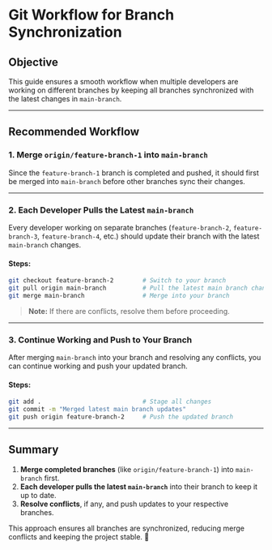 # **Git Workflow for Branch Synchronization**

## **Objective**

This guide ensures a smooth workflow when multiple developers are working on different branches by keeping all branches synchronized with the latest changes in `main-branch`.

---

## **Recommended Workflow**

### **1. Merge `origin/feature-branch-1` into `main-branch`**

Since the `feature-branch-1` branch is completed and pushed, it should first be merged into `main-branch` before other branches sync their changes.

---

### **2. Each Developer Pulls the Latest `main-branch`**

Every developer working on separate branches (`feature-branch-2`, `feature-branch-3`, `feature-branch-4`, etc.) should update their branch with the latest `main-branch` changes.

#### **Steps:**

```bash
git checkout feature-branch-2        # Switch to your branch
git pull origin main-branch          # Pull the latest main branch changes
git merge main-branch                # Merge into your branch
```

> **Note:** If there are conflicts, resolve them before proceeding.

---

### **3. Continue Working and Push to Your Branch**

After merging `main-branch` into your branch and resolving any conflicts, you can continue working and push your updated branch.

#### **Steps:**

```bash
git add .                            # Stage all changes
git commit -m "Merged latest main branch updates"
git push origin feature-branch-2     # Push the updated branch
```

---

## **Summary**

1. **Merge completed branches** (like `origin/feature-branch-1`) into `main-branch` first.
2. **Each developer pulls the latest `main-branch`** into their branch to keep it up to date.
3. **Resolve conflicts**, if any, and push updates to your respective branches.

This approach ensures all branches are synchronized, reducing merge conflicts and keeping the project stable. 🚀
